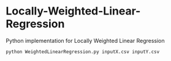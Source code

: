 # Locally-Weighted-Linear-Regression
Python implementation for Locally Weighted Linear Regression
    
    python WeightedLinearRegression.py inputX.csv inputY.csv
